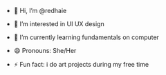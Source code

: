 - 👋 Hi, I’m @redhaie
- 👀 I’m interested in UI UX design 
- 🌱 I’m currently learning fundamentals on computer
  

- 😄 Pronouns: She/Her
- ⚡ Fun fact: i do art projects during my free time

<!---
redhaie/redhaie is a ✨ special ✨ repository because its `README.md` (this file) appears on your GitHub profile.
You can click the Preview link to take a look at your changes.
--->
